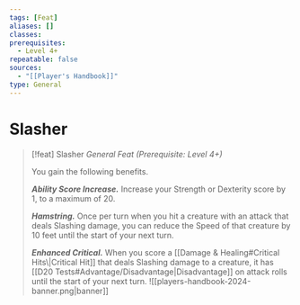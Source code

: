 ```yaml
---
tags: [Feat]
aliases: []
classes: 
prerequisites:
  - Level 4+
repeatable: false
sources:
  - "[[Player's Handbook]]"
type: General
---
```

# Slasher
>[!feat] Slasher
>_General Feat (Prerequisite: Level 4+)_
>
>You gain the following benefits.
>
>**_Ability Score Increase._** Increase your Strength or Dexterity score by 1, to a maximum of 20.
>
>**_Hamstring._** Once per turn when you hit a creature with an attack that deals Slashing damage, you can reduce the Speed of that creature by 10 feet until the start of your next turn.
>
>**_Enhanced Critical._** When you score a [[Damage & Healing#Critical Hits\\|Critical Hit]] that deals Slashing damage to a creature, it has [[D20 Tests#Advantage/Disadvantage\|Disadvantage]] on attack rolls until the start of your next turn.
![[players-handbook-2024-banner.png|banner]]